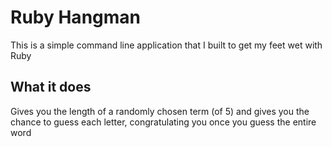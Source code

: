 # Ruby Hangman

This is a simple command line application that I built to get my feet wet with Ruby

## What it does

Gives you the length of a randomly chosen term (of 5) and gives you the chance to guess each letter, congratulating you once you guess the entire word
